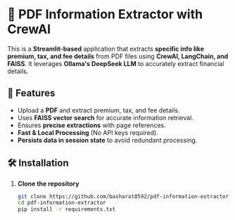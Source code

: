 # 📄 PDF Information Extractor with CrewAI

This is a **Streamlit-based** application that extracts **specific info like premium, tax, and fee details** from PDF files using **CrewAI, LangChain, and FAISS**. It leverages **Ollama's DeepSeek LLM** to accurately extract financial details.

## 🚀 Features
- Upload a **PDF** and extract premium, tax, and fee details.
- Uses **FAISS vector search** for accurate information retrieval.
- Ensures **precise extractions** with page references.
- **Fast & Local Processing** (No API keys required).
- **Persists data in session state** to avoid redundant processing.

## 🛠 Installation
1. **Clone the repository**  
   ```sh
   git clone https://github.com/basharat0592/pdf-information-extractor.git
   cd pdf-information-extractor
   pip install -r requirements.txt
